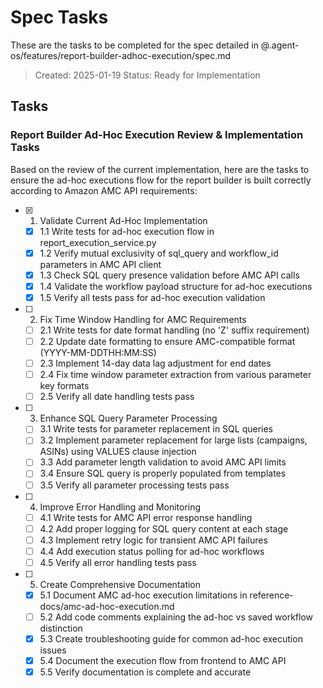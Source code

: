 # Spec Tasks

These are the tasks to be completed for the spec detailed in @.agent-os/features/report-builder-adhoc-execution/spec.md

> Created: 2025-01-19
> Status: Ready for Implementation

## Tasks

### Report Builder Ad-Hoc Execution Review & Implementation Tasks

Based on the review of the current implementation, here are the tasks to ensure the ad-hoc executions flow for the report builder is built correctly according to Amazon AMC API requirements:

- [x] 1. Validate Current Ad-Hoc Implementation
  - [x] 1.1 Write tests for ad-hoc execution flow in report_execution_service.py
  - [x] 1.2 Verify mutual exclusivity of sql_query and workflow_id parameters in AMC API client
  - [x] 1.3 Check SQL query presence validation before AMC API calls
  - [x] 1.4 Validate the workflow payload structure for ad-hoc executions
  - [x] 1.5 Verify all tests pass for ad-hoc execution validation

- [ ] 2. Fix Time Window Handling for AMC Requirements
  - [ ] 2.1 Write tests for date format handling (no 'Z' suffix requirement)
  - [ ] 2.2 Update date formatting to ensure AMC-compatible format (YYYY-MM-DDTHH:MM:SS)
  - [ ] 2.3 Implement 14-day data lag adjustment for end dates
  - [ ] 2.4 Fix time window parameter extraction from various parameter key formats
  - [ ] 2.5 Verify all date handling tests pass

- [ ] 3. Enhance SQL Query Parameter Processing
  - [ ] 3.1 Write tests for parameter replacement in SQL queries
  - [ ] 3.2 Implement parameter replacement for large lists (campaigns, ASINs) using VALUES clause injection
  - [ ] 3.3 Add parameter length validation to avoid AMC API limits
  - [ ] 3.4 Ensure SQL query is properly populated from templates
  - [ ] 3.5 Verify all parameter processing tests pass

- [ ] 4. Improve Error Handling and Monitoring
  - [ ] 4.1 Write tests for AMC API error response handling
  - [ ] 4.2 Add proper logging for SQL query content at each stage
  - [ ] 4.3 Implement retry logic for transient AMC API failures
  - [ ] 4.4 Add execution status polling for ad-hoc workflows
  - [ ] 4.5 Verify all error handling tests pass

- [ ] 5. Create Comprehensive Documentation
  - [x] 5.1 Document AMC ad-hoc execution limitations in reference-docs/amc-ad-hoc-execution.md
  - [ ] 5.2 Add code comments explaining the ad-hoc vs saved workflow distinction
  - [x] 5.3 Create troubleshooting guide for common ad-hoc execution issues
  - [x] 5.4 Document the execution flow from frontend to AMC API
  - [x] 5.5 Verify documentation is complete and accurate